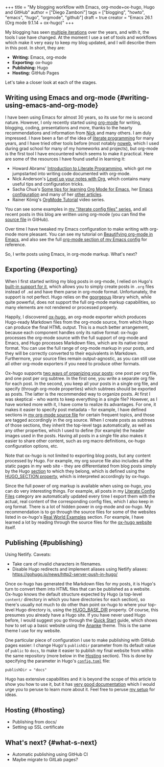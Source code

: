 +++
title = "My blogging workflow with Emacs, org-mode+ox-hugo, Hugo and GitHub"
author = ["Diego Zamboni"]
tags = ["blogging", "howto", "emacs", "hugo", "orgmode", "github"]
draft = true
creator = "Emacs 26.1 (Org mode 9.1.14 + ox-hugo)"
+++

My blogging has seen [multiple iterations](/about/#my-online-past) over the years, and with it, the tools I use have changed. At the moment I use a set of tools and workflows which make it very easy to keep my blog updated, and I will describe them in this post. In short, they are:

-   **Writing:** Emacs, org-mode
-   **Exporting:** ox-hugo
-   **Publishing:** Hugo
-   **Hosting:** GitHub Pages

Let's take a closer look at each of the stages.


## Writing using Emacs and org-mode {#writing-using-emacs-and-org-mode}

I have been using Emacs for almost 30 years, so its use for me is second nature. However, I only recently started using [org-mode](https://orgmode.org/) for writing, blogging, coding, presentations and more, thanks to the hearty recommendations and information from [Nick](http://www.cmdln.org/) and many others. I am duly impressed. I have been a fan of the idea of [literate programming](https://en.wikipedia.org/wiki/Literate%5Fprogramming) for many years, and I have tried other tools before (most notably [noweb](https://www.cs.tufts.edu/~nr/noweb/), which I used during grad school for many of my homeworks and projects), but org-mode is the first tool I have encountered which seems to make it practical. Here are some of the resources I have found useful in learning it:

-   Howard Abrams' [Introduction to Literate Programming](http://www.howardism.org/Technical/Emacs/literate-programming-tutorial.html), which got me jumpstarted into writing code documented with org-mode.
-   Nick Anderson's [Level up your notes with Org](https://github.com/nickanderson/Level-up-your-notes-with-Org), which contains many useful tips and configuration tricks.
-   Sacha Chua's [Some tips for learning Org Mode for Emacs](http://sachachua.com/blog/2014/01/tips-learning-org-mode-emacs/), her [Emacs configuration](http://pages.sachachua.com/.emacs.d/Sacha.html) and many of her [other articles](http://sachachua.com/blog/category/emacs/).
-   Rainer König's [OrgMode Tutorial](https://www.youtube.com/playlist?list=PLVtKhBrRV%5FZkPnBtt%5FTD1Cs9PJlU0IIdE) video series.

You can see some examples in [my "literate config files" series](/tags/literateconfig/), and all recent posts in this blog are written using org-mode (you can find the [source file](https://github.com/zzamboni/zzamboni.org/blob/master/content-org/zzamboni.org) in GitHub).

Over time I have tweaked my Emacs configuration to make writing with org-mode more pleasant. You can see my tutorial on [Beautifying org-mode in Emacs](/post/beautifying-org-mode-in-emacs/), and also see the full [org-mode section of my Emacs config](/post/my-emacs-configuration-with-commentary/#org-mode) for reference.

So, I write posts using Emacs, in org-mode markup. What's next?


## Exporting {#exporting}

When I first started writing my blog posts in org-mode, I relied on Hugo's [built-in support for it](https://gohugo.io/content-management/formats/), which allows you to simply create posts in `.org` files instead of `.md` and have them parse in org-mode format. Unfortunately, the support is not perfect. Hugo relies on the [goorgeous](https://github.com/chaseadamsio/goorgeous) library which, while quite powerful, does not support the full org-mode markup capabilities, so many elements are not rendered or processed properly.

Happily, I discovered [ox-hugo](https://ox-hugo.scripter.co/), an org-mode exporter which produces Hugo-ready Markdown files from the org-mode source, from which Hugo can produce the final HTML output. This is a much better arrangement, because each component handles only its native format: ox-hugo processes the org-mode source with the full support of org-mode and Emacs, and Hugo processes Markdown files, which are its native input format. You can use the full range of org-mode markup in your posts, and they will be correctly converted to their equivalents in Markdown. Furthermore, your source files remain output-agnostic, as you can still use all other org-mode exporters if you need to produce other formats.

Ox-hugo supports [two ways of organizing your posts](https://ox-hugo.scripter.co/#screenshot-one-post-per-subtree): one post per org file, and one post per org subtree. In the first one, you write a separate org file for each post. In the second, you keep all your posts in a single org file, and specify (through org-mode properties) which subtrees should be exported as posts. The latter is the recommended way to organize posts. At first I was skeptical - who wants to keep everything in a single file? However, as I have worked more with it, I have come to realize its advantages. For one, it makes it easier to specify post metadata - for example, I have defined sections in [my org-mode source file](https://github.com/zzamboni/zzamboni.org/blob/master/content-org/zzamboni.org) for certain frequent topics, and those are tagged accordingly in the org source. When I create posts as subtrees of those sections, they inherit the top-level tags automatically, as well as any other properties, which I used to define (for example) the header images used in the posts. Having all posts in a single file also makes it easier to share other content, such as org macro definitions, ox-hugo configuration options, etc.

Note that ox-hugo is not limited to exporting blog posts, but any content processed by Hugo. For example, my org source file also includes all the static pages in my web site - they are differentiated from blog posts simply by the Hugo [section](https://gohugo.io/content-management/sections/) to which they belong, which is defined using the [HUGO\_SECTION property](https://ox-hugo.scripter.co/doc/usage/#before-you-export), which is interpreted accordingly by ox-hugo.

Since the full power of org markup is available when using ox-hugo, you can do very interesting things. For example, all posts in my [Literate Config Files](/tags/literateconfig/) category are automatically updated every time I export them with the actual, real content of the corresponding config files, which I also keep in org format. There is a lot of hidden power in org-mode and ox-hugo. My recommendation is to go through the source files for some of the websites listed in ox-hugo's [Real World Examples](https://ox-hugo.scripter.co/doc/examples/) section. For example, I have learned a lot by reading through the source files for the [ox-hugo website](https://github.com/kaushalmodi/ox-hugo/tree/master/doc) itself.


## Publishing {#publishing}

Using Netlify. Caveats:

-   Take care of invalid characters in filenames.
-   Disable Hugo redirects and implement aliases using Netlify aliases: <https://gohugo.io/news/http2-server-push-in-hugo/>

Once ox-hugo has generated the Markdown files for my posts, it is Hugo's turn to convert them into HTML files that can be published as a website. Ox-hugo knows the default structure expected by Hugo (a top-level `content/` directory in which you have directories for each section), so there's usually not much to do other than point ox-hugo to where your top-level Hugo directory is, using the [HUGO\_BASE\_DIR](https://ox-hugo.scripter.co/doc/usage/#before-you-export) property. Of course, this presumes you already have a Hugo site. If you have never used Hugo before, I would suggest you go through the [Quick Start](http://gohugo.io/getting-started/quick-start/) guide, which shows how to set up a basic website using the [Ananke](https://github.com/budparr/gohugo-theme-ananke) theme. This is the same theme I use for my website.

One particular piece of configuration I use to make publishing with GitHub pages easier: I change Hugo's `publishDir` parameter from its default value of `public` to `docs`, to make it easier to publish my final website from within the same repository (more below in the [Hosting](#hosting) section). This is done by specifying the parameter in Hugo's [`config.toml`](https://github.com/zzamboni/zzamboni.org/blob/master/config.toml#L9) file:

```conf-toml
publishDir = "docs"
```

Hugo has extensive capabilities and it is beyond the scope of this article to show you how to use it, but it has [very good documentation](https://gohugo.io/documentation/) which I would urge you to peruse to learn more about it. Feel free to peruse [my setup](https://github.com/zzamboni/zzamboni.org/blob/master/content-org/zzamboni.org) for ideas.


## Hosting {#hosting}

-   Publishing from docs/
-   Setting up SSL certificate


## What's next? {#what-s-next}

-   Automatic publishing using GitHub CI
-   Maybe migrate to GitLab pages?
